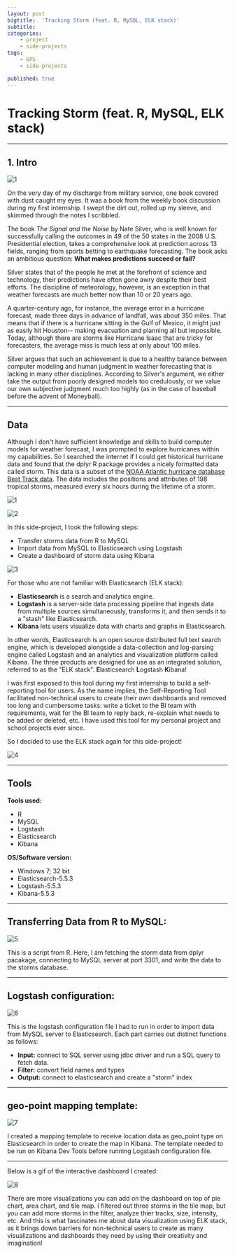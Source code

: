 ```yaml
---
layout: post
bigtitle:  'Tracking Storm (feat. R, MySQL, ELK stack)'
subtitle:   
categories:
    - project
    - side-projects
tags:
    - GPS
    - side-projects

published: true
---
```



# Tracking Storm (feat. R, MySQL, ELK stack)

---

## 1. Intro

![1](/assets/img/project/Storm/8.JPG)

On the very day of my discharge from military service, one book covered with dust caught my eyes. It was a book from the weekly book discussion during my first internship. I swept the dirt out, rolled up my sleeve, and skimmed through the notes I scribbled.


The book *The Signal and the Noise* by Nate Silver, who is well known for successfully calling the outcomes in 49 of the 50 states in the 2008 U.S. Presidential election, takes a comprehensive look at prediction across 13 fields, ranging from sports betting to earthquake forecasting. The book asks an ambitious question: **What makes predictions succeed or fail?**


Silver states that of the people he met at the forefront of science and technology, their predictions have often gone awry despite their best efforts. The discipline of meteorology, however, is an exception in that weather forecasts are much better now than 10 or 20 years ago.


A quarter-century ago, for instance, the average error in a hurricane forecast, made three days in advance of landfall, was about 350 miles. That means that if there is a hurricane sitting in the Gulf of Mexico, it might just as easily hit Houston-- making evacuation and planning all but impossible. Today, although there are storms like Hurricane Isaac that are tricky for forecasters, the average miss is much less at only about 100 miles.


Silver argues that such an achievement is due to a healthy balance between computer modeling and human judgment in weather forecasting that is lacking in many other disciplines. According to Silver's argument, we either take the output from poorly designed models too credulously, or we value our own subjective judgment much too highly (as in the case of baseball before the advent of Moneyball).


---

## Data

Although I don't have sufficient knowledge and skills to build computer models for weather forecast, I was prompted to explore hurricanes within my capabilities. So I searched the internet if I could get historical hurricane data and found that the dplyr R package provides a nicely formatted data called storm. This data is a subset of the [NOAA Atlantic hurricane database Best Track data](https://www.nhc.noaa.gov/data/#hurdat). The data includes the positions and attributes of 198 tropical storms, measured every six hours during the lifetime of a storm.

![1](/assets/img/project/Storm/1.PNG)

![2](/assets/img/project/Storm/2.PNG)

In this side-project, I took the following steps:

- Transfer storms data from R to MySQL
- Import data from MySQL to Elasticsearch using Logstash
- Create a dashboard of storm data using Kibana

![3](/assets/img/project/Storm/3.PNG)

For those who are not familiar with Elasticsearch (ELK stack):

- **Elasticsearch** is a search and analytics engine.
- **Logstash** is a server-side data processing pipeline that ingests data from multiple sources simultaneously, transforms it, and then sends it to a "stash" like Elasticsearch.
- **Kibana** lets users visualize data with charts and graphs in Elasticsearch.


In other words, Elasticsearch is an open source distributed full text search engine, which is developed alongside a data-collection and log-parsing engine called Logstash and an analytics and visualization platform called Kibana. The three products are designed for use as an integrated solution, referred to as the "ELK stack". **E**lasticsearch **L**ogstash **K**ibana!


I was first exposed to this tool during my first internship to build a self-reporting tool for users. As the name implies, the Self-Reporting Tool facilitated non-technical users to create their own dashboards and removed too long and cumbersome tasks: write a ticket to the BI team with requirements, wait for the BI team to reply back, re-explain what needs to be added or deleted, etc. I have used this tool for my personal project and school projects ever since.


So I decided to use the ELK stack again for this side-project!

![4](/assets/img/project/Storm/4.PNG)

---

## Tools

**Tools used:**
- R
- MySQL
- Logstash
- Elasticsearch
- Kibana

**OS/Software version:**
- Windows 7; 32 bit
- Elasticsearch-5.5.3
- Logstash-5.5.3
- Kibana-5.5.3

---

## Transferring Data from R to MySQL:

![5](/assets/img/project/Storm/5.PNG)

This is a script from R. Here, I am fetching the storm data from dplyr pacakage, connecting to MySQL server at port 3301, and write the data to the storms database.

---

## Logstash configuration:
![6](/assets/img/project/Storm/6.PNG)

This is the logstash configuration file I had to run in order to import data from MySQL server to Elasticsearch. Each part carries out distinct functions as follows:

- **Input:** connect to SQL server using jdbc driver and run a SQL query to fetch data.
- **Filter:** convert field names and types
- **Output:** connect to elasticsearch and create a "storm" index

---

## geo-point mapping template:

![7](/assets/img/project/Storm/7.PNG)

I created a mapping template to receive location data as geo_point type on Elasticsearch in order to create the map in Kibana. The template needed to be run on Kibana Dev Tools before running Logstash configuration file.

---

Below is a gif of the interactive dashboard I created:

![8](/assets/img/project/Storm/storm_kibana.GIF)

There are more visualizations you can add on the dashboard on top of pie chart, area chart, and tile map. I filtered out three storms in the tile map, but you can add more storms in the filter, analyze thier tracks, size, intensity, etc. And this is what fascinates me about data visualization using ELK stack, as it brings down barriers for non-technical users to create as many visualizations and dashboards they need by using their creativity and imagination!
